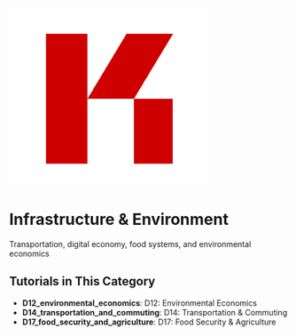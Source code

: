 ![KR-Labs](../../assets/images/KRLabs_WebLogo.png)

# Infrastructure & Environment

Transportation, digital economy, food systems, and environmental economics

## Tutorials in This Category

- **D12_environmental_economics**: D12: Environmental Economics
- **D14_transportation_and_commuting**: D14: Transportation & Commuting
- **D17_food_security_and_agriculture**: D17: Food Security & Agriculture

